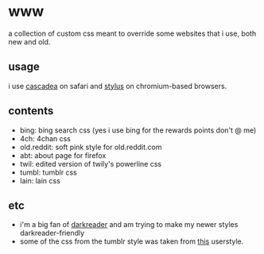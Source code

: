 # www

a collection of custom css meant to override some websites that i use, both new and old.

## usage

i use [cascadea](https://cascadea.app) on safari and [stylus](https://add0n.com/stylus.html) on chromium-based browsers.

## contents

- bing: bing search css (yes i use bing for the rewards points don't @ me)
- 4ch: 4chan css
- old.reddit: soft pink style for old.reddit.com
- abt: about page for firefox
- twil: edited version of twily's powerline css
- tumbl: tumblr css
- lain: lain css

## etc

- i'm a big fan of [darkreader](https://darkreader.org/) and am trying to make my newer styles darkreader-friendly
- some of the css from the tumblr style was taken from [this](https://userstyles.org/styles/108516/declutter-series-tumblr) userstyle.
